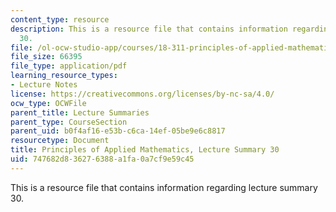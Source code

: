 ```yaml
---
content_type: resource
description: This is a resource file that contains information regarding lecture summary
  30.
file: /ol-ocw-studio-app/courses/18-311-principles-of-applied-mathematics-spring-2014/747682d836276388a1fa0a7cf9e59c45_MIT18_311S14_Lecture30.pdf
file_size: 66395
file_type: application/pdf
learning_resource_types:
- Lecture Notes
license: https://creativecommons.org/licenses/by-nc-sa/4.0/
ocw_type: OCWFile
parent_title: Lecture Summaries
parent_type: CourseSection
parent_uid: b0f4af16-e53b-c6ca-14ef-05be9e6c8817
resourcetype: Document
title: Principles of Applied Mathematics, Lecture Summary 30
uid: 747682d8-3627-6388-a1fa-0a7cf9e59c45
---
```

This is a resource file that contains information regarding lecture summary 30.
